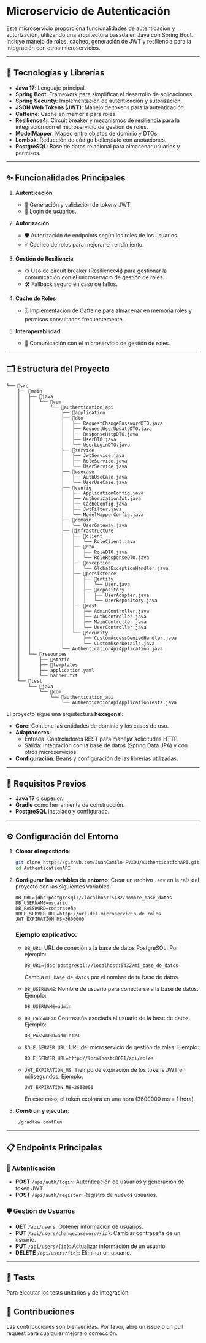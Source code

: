 # Microservicio de Autenticación

Este microservicio proporciona funcionalidades de autenticación y autorización, utilizando una arquitectura basada en Java con Spring Boot. Incluye manejo de roles, cacheo, generación de JWT y resiliencia para la integración con otros microservicios.

---

## 🚀 Tecnologías y Librerías

- **Java 17**: Lenguaje principal.
- **Spring Boot**: Framework para simplificar el desarrollo de aplicaciones.
- **Spring Security**: Implementación de autenticación y autorización.
- **JSON Web Tokens (JWT)**: Manejo de tokens para la autenticación.
- **Caffeine**: Cache en memoria para roles.
- **Resilience4j**: Circuit breaker y mecanismos de resiliencia para la integración con el microservicio de gestión de roles.
- **ModelMapper**: Mapeo entre objetos de dominio y DTOs.
- **Lombok**: Reducción de código boilerplate con anotaciones.
- **PostgreSQL**: Base de datos relacional para almacenar usuarios y permisos.

---

## ✨ Funcionalidades Principales

1. **Autenticación**

   - 🔑 Generación y validación de tokens JWT.
   - 👤 Login de usuarios.

2. **Autorización**

   - 🛡️ Autorización de endpoints según los roles de los usuarios.
   - ⚡ Cacheo de roles para mejorar el rendimiento.

3. **Gestión de Resiliencia**

   - ⚙️ Uso de circuit breaker (Resilience4j) para gestionar la comunicación con el microservicio de gestión de roles.
   - 🛠️ Fallback seguro en caso de fallos.

4. **Cache de Roles**

   - 🗄️ Implementación de Caffeine para almacenar en memoria roles y permisos consultados frecuentemente.

5. **Interoperabilidad**

   - 🔄 Comunicación con el microservicio de gestión de roles.

---

## 🗂️ Estructura del Proyecto

```plaintext
└── 📁src
    ├── 📁main
    │   ├── 📁java
    │   │   └── 📁com
    │   │       └── 📁authentication_api
    │   │           ├── 📁application
    │   │           ├── 📁dto
    │   │           │   ├── RequestChangePasswordDTO.java
    │   │           │   ├── RequestUserUpdateDTO.java
    │   │           │   ├── ResponseHttpDTO.java
    │   │           │   ├── UserDTO.java
    │   │           │   └── UserLoginDTO.java
    │   │           ├── 📁service
    │   │           │   ├── JwtService.java
    │   │           │   ├── RoleService.java
    │   │           │   └── UserService.java
    │   │           ├── 📁usecase
    │   │           │   ├── AuthUseCase.java
    │   │           │   └── UserUseCase.java
    │   │           ├── 📁config
    │   │           │   ├── ApplicationConfig.java
    │   │           │   ├── AuthorizationJwt.java
    │   │           │   ├── CacheConfig.java
    │   │           │   ├── JwtFilter.java
    │   │           │   └── ModelMapperConfig.java
    │   │           ├── 📁domain
    │   │           │   └── UserGateway.java
    │   │           ├── 📁infrastructure
    │   │           │   ├── 📁client
    │   │           │   │   └── RoleClient.java
    │   │           │   ├── 📁dto
    │   │           │   │   ├── RoleDTO.java
    │   │           │   │   └── RoleResponseDTO.java
    │   │           │   ├── 📁exception
    │   │           │   │   └── GlobalExceptionHandler.java
    │   │           │   ├── 📁persistence
    │   │           │   │   ├── 📁entity
    │   │           │   │   │   └── User.java
    │   │           │   │   ├── 📁repository
    │   │           │   │   │   ├── UserAdapter.java
    │   │           │   │   │   └── UserRepository.java
    │   │           │   ├── 📁rest
    │   │           │   │   ├── AdminController.java
    │   │           │   │   ├── AuthController.java
    │   │           │   │   ├── MainController.java
    │   │           │   │   └── UserController.java
    │   │           │   └── 📁security
    │   │           │       ├── CustomAccessDeniedHandler.java
    │   │           │       └── CustomUserDetails.java
    │   │           └── AuthenticationApiApplication.java
    │   └── 📁resources
    │       ├── 📁static
    │       ├── 📁templates
    │       ├── application.yaml
    │       └── banner.txt
    └── 📁test
        └── 📁java
            └── 📁com
                └── 📁authentication_api
                    └── AuthenticationApiApplicationTests.java
```

El proyecto sigue una arquitectura **hexagonal**:

- **Core**: Contiene las entidades de dominio y los casos de uso.
- **Adaptadores**:
  - Entrada: Controladores REST para manejar solicitudes HTTP.
  - Salida: Integración con la base de datos (Spring Data JPA) y con otros microservicios.
- **Configuración**: Beans y configuración de las librerías utilizadas.

---

## 🔧 Requisitos Previos

- **Java 17** o superior.
- **Gradle** como herramienta de construcción.
- **PostgreSQL** instalado y configurado.

---

## ⚙️ Configuración del Entorno

1. **Clonar el repositorio**:

   ```bash
   git clone https://github.com/JuanCamilo-FVXOU/AuthenticationAPI.git
   cd AuthenticationAPI
   ```

2. **Configurar las variables de entorno**:
   Crear un archivo `.env` en la raíz del proyecto con las siguientes variables:

   ```env
   DB_URL=jdbc:postgresql://localhost:5432/nombre_base_datos
   DB_USERNAME=usuario
   DB_PASSWORD=contraseña
   ROLE_SERVER_URL=http://url-del-microservicio-de-roles
   JWT_EXPIRATION_MS=3600000
   ```

   ### Ejemplo explicativo:

   - `DB_URL`: URL de conexión a la base de datos PostgreSQL. Por ejemplo:
     ```env
     DB_URL=jdbc:postgresql://localhost:5432/mi_base_de_datos
     ```
     Cambia `mi_base_de_datos` por el nombre de tu base de datos.

   - `DB_USERNAME`: Nombre de usuario para conectarse a la base de datos. Ejemplo:
     ```env
     DB_USERNAME=admin
     ```

   - `DB_PASSWORD`: Contraseña asociada al usuario de la base de datos. Ejemplo:
     ```env
     DB_PASSWORD=admin123
     ```

   - `ROLE_SERVER_URL`: URL del microservicio de gestión de roles. Ejemplo:
     ```env
     ROLE_SERVER_URL=http://localhost:8081/api/roles
     ```

   - `JWT_EXPIRATION_MS`: Tiempo de expiración de los tokens JWT en milisegundos. Ejemplo:
     ```env
     JWT_EXPIRATION_MS=3600000
     ```
     En este caso, el token expirará en una hora (3600000 ms = 1 hora).

3. **Construir y ejecutar**:

   ```bash
   ./gradlew bootRun
   ```

---

## 📋 Endpoints Principales

### 🔑 Autenticación

- **POST** `/api/auth/login`: Autenticación de usuarios y generación de token JWT.
- **POST** `/api/auth/register`: Registro de nuevos usuarios.

### 🛡️ Gestión de Usuarios

- **GET** `/api/users`: Obtener información de usuarios.
- **PUT** `/api/users/changepassword/{id}`: Cambiar contraseña de un usuario.
- **PUT** `/api/users/{id}`: Actualizar información de un usuario.
- **DELETE** `/api/users/{id}`: Eliminar un usuario.

---

## 🧪 Tests

Para ejecutar los tests unitarios y de integración

## 🤝 Contribuciones

Las contribuciones son bienvenidas. Por favor, abre un issue o un pull request para cualquier mejora o corrección.
